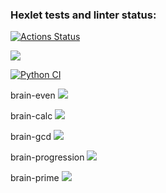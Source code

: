 ### Hexlet tests and linter status:
[![Actions Status](https://github.com/SergeyKapinus/python-project-lvl1/workflows/hexlet-check/badge.svg)](https://github.com/SergeyKapinus/python-project-lvl1/actions)

<a href="https://codeclimate.com/github/codeclimate/codeclimate/maintainability"><img src="https://api.codeclimate.com/v1/badges/a99a88d28ad37a79dbf6/maintainability" /></a>

[![Python CI](https://github.com/SergeyKapinus/python-project-lvl1/actions/workflows/github-actions.yml/badge.svg)](https://github.com/SergeyKapinus/python-project-lvl1/actions/workflows/github-actions.yml)

brain-even <a href="https://asciinema.org/a/Tp6ss0eUlJ5WpY3U2iUlAF0ZS" target="_blank"><img src="https://asciinema.org/a/Tp6ss0eUlJ5WpY3U2iUlAF0ZS.svg" /></a>

brain-calc <a href="https://asciinema.org/a/oXKDCC5AHHHTGtHwPOxTR4Ovr" target="_blank"><img src="https://asciinema.org/a/oXKDCC5AHHHTGtHwPOxTR4Ovr.svg" /></a>

brain-gcd <a href="https://asciinema.org/a/5hSwdubA2b5m9ID9KBKwi3jzE" target="_blank"><img src="https://asciinema.org/a/5hSwdubA2b5m9ID9KBKwi3jzE.svg" /></a>

brain-progression <a href="https://asciinema.org/a/3zGmOgakSaCtqpSqyEjYqpsKG" target="_blank"><img src="https://asciinema.org/a/3zGmOgakSaCtqpSqyEjYqpsKG.svg" /></a>

brain-prime <a href="https://asciinema.org/a/WRbpJKdoQXhUHbsHrQFsYqRS0" target="_blank"><img src="https://asciinema.org/a/WRbpJKdoQXhUHbsHrQFsYqRS0.svg" /></a>
